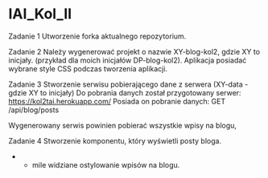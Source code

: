 # IAI_Kol_II

Zadanie 1
Utworzenie forka aktualnego repozytorium.

Zadanie 2 
Należy wygenerować projekt o nazwie XY-blog-kol2, gdzie XY to inicjały.
(przykład dla moich inicjałów DP-blog-kol2).
Aplikacja posiadać wybrane style CSS podczas tworzenia aplikacji.

Zadanie 3 
Stworzenie serwisu pobierającego dane z serwera (XY-data - gdzie XY to inicjały)
Do pobrania danych został przygotowany serwer: https://kol2tai.herokuapp.com/
Posiada on pobranie danych: GET /api/blog/posts

Wygenerowany serwis powinien pobierać wszystkie wpisy na blogu,

Zadanie 4 
Stworzenie komponentu, który wyświetli posty bloga.


* - mile widziane ostylowanie wpisów na blogu.
